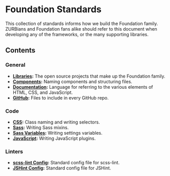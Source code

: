 # Foundation Standards

This collection of standards informs how we build the Foundation family. ZURBians and Foundation fans alike should refer to this document when developing any of the frameworks, or the many supporting libraries.

## Contents

### General

- **[Libraries](libraries.md):** The open source projects that make up the Foundation family.
- **[Components](components.md):** Naming components and structuring files.
- **[Documentation](documentation.md):** Language for referring to the various elements of HTML, CSS, and JavaScript.
- **[GitHub](github.md):** Files to include in every GitHub repo.

### Code

- **[CSS](css.md):** Class naming and writing selectors.
- **[Sass](sass.md):** Writing Sass mixins.
- **[Sass Variables](variables.md):** Writing settings variables.
- **[JavaScript](javascript.md):** Writing JavaScript plugins.

### Linters

- **[scss-lint Config](scss-lint.yml):** Standard config file for scss-lint.
- **[JSHint Config](jsHintConfig):** Standard config file for JSHint.
